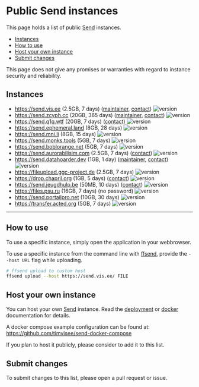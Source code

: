 # Public Send instances
This page holds a list of public [Send][send] instances.

- [Instances](#instances)
- [How to use](#how-to-use)
- [Host your own instance](#host-your-own-instance)
- [Submit changes](#submit-changes)

This page does not give any promises or warranties with regard to instance
security and reliability.

## Instances

- https://send.vis.ee (2.5GB, 7 days) ([maintainer](https://github.com/timvisee), [contact](https://timvisee.com/contact))
  ![version](https://img.shields.io/badge/dynamic/json?label=version&query=version&url=https://send.vis.ee/__version__)
- https://send.zcyph.cc (20GB, 365 days) ([maintainer](https://github.com/zcyph), [contact](mailto:send@zcyph.cc))
  ![version](https://img.shields.io/badge/dynamic/json?label=version&query=version&url=https://send.zcyph.cc/__version__)
- https://send.q1q.wtf (20GB, 7 days) ([contact](mailto:send@q1q.wtf))
  ![version](https://img.shields.io/badge/dynamic/json?label=version&query=version&url=https://send.q1q.wtf/__version__)
- https://send.ephemeral.land (8GB, 28 days)
  ![version](https://img.shields.io/badge/dynamic/json?label=version&query=version&url=https://send.ephemeral.land/__version__)
- https://send.mni.li (8GB, 15 days)
  ![version](https://img.shields.io/badge/dynamic/json?label=version&query=version&url=https://send.mni.li/__version__)
- https://send.monks.tools (5GB, 7 days)
  ![version](https://img.shields.io/badge/dynamic/json?label=version&query=version&url=https://send.monks.tools/__version__)
- https://send.boblorange.net (5GB, 7 days)
  ![version](https://img.shields.io/badge/dynamic/json?label=version&query=version&url=https://send.boblorange.net/__version__)
- https://send.aurorabilisim.com (2.5GB, 7 days) ([contact](https://www.aurorabilisim.com/iletisim/))
  ![version](https://img.shields.io/badge/dynamic/json?label=version&query=version&url=https://send.aurorabilisim.com/__version__)
- https://send.datahoarder.dev (1GB, 1 day) ([maintainer](https://github.com/whalehub), [contact](mailto:admin@datahoarder.dev))
  ![version](https://img.shields.io/badge/dynamic/json?label=version&query=version&url=https://send.datahoarder.dev/__version__)
- https://fileupload.ggc-project.de (2.5GB, 7 days)
  ![version](https://img.shields.io/badge/dynamic/json?label=version&query=version&url=https://fileupload.ggc-project.de/__version__)
- https://drop.chapril.org (1GB, 5 days) ([contact](https://www.chapril.org/contact.html))
  ![version](https://img.shields.io/badge/dynamic/json?label=version&query=version&url=https://drop.chapril.org/__version__)
- https://send.jeugdhulp.be (50MB, 10 days) ([contact](https://www.jeugdhulp.be/contact))
  ![version](https://img.shields.io/badge/dynamic/json?label=version&query=version&url=https://send.jeugdhulp.be/__version__)
- https://files.psu.ru (16GB, 7 days) (no password)
  ![version](https://img.shields.io/badge/dynamic/json?label=version&query=version&url=https://files.psu.ru/__version__)
- https://send.portailpro.net (10GB, 30 days)
  ![version](https://img.shields.io/badge/dynamic/json?label=version&query=version&url=https://send.portailpro.net/__version__)
- https://transfer.acted.org (5GB, 7 days)
  ![version](https://img.shields.io/badge/dynamic/json?label=version&query=version&url=https://transfer.acted.org/__version__)

---

## How to use

To use a specific instance, simply open the application in your webbrowser.

To use a specific instance from the command line with [ffsend][ffsend], provide
the `--host URL` flag while uploading.

```bash
# ffsend upload to custom host
ffsend upload --host https://send.vis.ee/ FILE
```

## Host your own instance

You can host your own [Send][send] instance. Read the
[deployment](https://github.com/timvisee/send#deployment) or [docker](https://github.com/timvisee/send/blob/master/docs/docker.md) documentation for details.

A docker compose example configuration can be found at:
https://github.com/timvisee/send-docker-compose

If you plan to host it publicly, please consider to add it to this list.

## Submit changes

To submit changes to this list, please open a pull request or issue.

[send]: https://github.com/timvisee/send
[ffsend]: https://github.com/timvisee/ffsend
